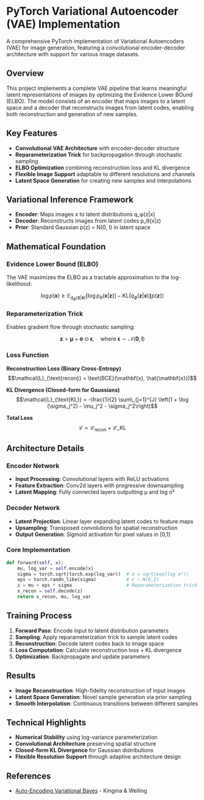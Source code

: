 # PyTorch Variational Autoencoder (VAE) Implementation

A comprehensive PyTorch implementation of Variational Autoencoders (VAE) for image generation, featuring a convolutional encoder-decoder architecture with support for various image datasets.

## Overview

This project implements a complete VAE pipeline that learns meaningful latent representations of images by optimizing the Evidence Lower BOund (ELBO). The model consists of an encoder that maps images to a latent space and a decoder that reconstructs images from latent codes, enabling both reconstruction and generation of new samples.

## Key Features

- **Convolutional VAE Architecture** with encoder-decoder structure
- **Reparameterization Trick** for backpropagation through stochastic sampling
- **ELBO Optimization** combining reconstruction loss and KL divergence
- **Flexible Image Support** adaptable to different resolutions and channels
- **Latent Space Generation** for creating new samples and interpolations


## Variational Inference Framework

- **Encoder**: Maps images x to latent distributions q_φ(z|x)
- **Decoder**: Reconstructs images from latent codes p_θ(x|z)
- **Prior**: Standard Gaussian p(z) = N(0, I) in latent space

## Mathematical Foundation

### Evidence Lower Bound (ELBO)
The VAE maximizes the ELBO as a tractable approximation to the log-likelihood:

$$\log p(\mathbf{x}) \geq \mathbb{E}_{q_\phi(\mathbf{z}|\mathbf{x})}[\log p_\theta(\mathbf{x}|\mathbf{z})] - \text{KL}(q_\phi(\mathbf{z}|\mathbf{x}) \| p(\mathbf{z}))$$

### Reparameterization Trick
Enables gradient flow through stochastic sampling:

$$\mathbf{z} = \boldsymbol{\mu} + \boldsymbol{\sigma} \odot \boldsymbol{\epsilon}, \quad \text{where } \boldsymbol{\epsilon} \sim \mathcal{N}(\mathbf{0}, \mathbf{I})$$

### Loss Function
**Reconstruction Loss (Binary Cross-Entropy)**
$$\mathcal{L}_{\text{recon}} = \text{BCE}(\mathbf{x}, \hat{\mathbf{x}})$$

**KL Divergence (Closed-form for Gaussians)**
$$\mathcal{L}_{\text{KL}} = -\frac{1}{2}  \sum\_{j=1}^{J} \left(1 + \log (\sigma_j^2) - \mu_j^2 - \sigma_j^2\right)$$

**Total Loss**
$$\mathcal{L} = \mathcal{L}_{\text{recon}} + \mathcal{L}\_{\text{KL}}$$

## Architecture Details

### Encoder Network
- **Input Processing**: Convolutional layers with ReLU activations
- **Feature Extraction**: Conv2d layers with progressive downsampling
- **Latent Mapping**: Fully connected layers outputting μ and log σ²

### Decoder Network
- **Latent Projection**: Linear layer expanding latent codes to feature maps
- **Upsampling**: Transposed convolutions for spatial reconstruction
- **Output Generation**: Sigmoid activation for pixel values in [0,1]

### Core Implementation
```python
def forward(self, x):
    mu, log_var = self.encode(x)
    sigma = torch.sqrt(torch.exp(log_var))  # σ = sqrt(exp(log σ²))
    eps = torch.randn_like(sigma)           # ε ~ N(0,I)
    z = mu + eps * sigma                    # Reparameterization trick
    x_recon = self.decode(z)
    return x_recon, mu, log_var
```

## Training Process

1. **Forward Pass**: Encode input to latent distribution parameters
2. **Sampling**: Apply reparameterization trick to sample latent codes
3. **Reconstruction**: Decode latent codes back to image space
4. **Loss Computation**: Calculate reconstruction loss + KL divergence
5. **Optimization**: Backpropagate and update parameters

## Results

- **Image Reconstruction**: High-fidelity reconstruction of input images
- **Latent Space Generation**: Novel sample generation via prior sampling
- **Smooth Interpolation**: Continuous transitions between different samples

## Technical Highlights

- **Numerical Stability** using log-variance parameterization
- **Convolutional Architecture** preserving spatial structure
- **Closed-form KL Divergence** for Gaussian distributions
- **Flexible Resolution Support** through adaptive architecture design

## References

- [Auto-Encoding Variational Bayes](https://arxiv.org/abs/1312.6114) - Kingma & Welling
